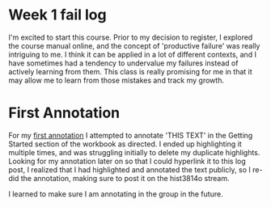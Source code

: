 # Week 1 fail log
I'm excited to start this course. Prior to my decision to register, I explored the course manual online, and the concept of 'productive failure' was really intriguing to me. I think it can be applied in a lot of different contexts, and I have sometimes had a tendency to undervalue my failures instead of actively learning from them. This class is really promising for me in that it may allow me to learn from those mistakes and track my growth. 

# First Annotation
For my [first annotation](https://hyp.is/43tObHTbEem-0Msou6n8Vg/workbook.craftingdigitalhistory.ca/introduction/crafting-digital-history/) I attempted to annotate 'THIS TEXT' in the Getting Started section of the workbook as directed. I ended up highlighting it multiple times, and was struggling initially to delete my duplicate highlights. Looking for my annotation later on so that I could hyperlink it to this log post, I realized that I had highlighted and annotated the text publicly, so I re-did the annotation, making sure to post it on the hist3814o stream. 

I learned to make sure I am annotating in the group in the future. 
